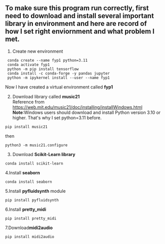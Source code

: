 ## To make sure this program run correctly, first need to download and install several important library in environment and here are record of how I set right enviornment and what problem I met.

1. Create new environment<br/>
```
 conda create --name fyp1 python=3.11
 conda activate fyp1
 python -m pip install tensorflow
 conda install -c conda-forge -y pandas jupyter
 python -m ipykernel install --user --name fyp1
```
Now I have created a virtual environment called **fyp1**

2. Download library called **music21**<br/>
Reference from https://web.mit.edu/music21/doc/installing/installWindows.html <br/>
**Note**:Windows users should download and install Python version 3.10 or higher. That's why I set python=3.11 before.
```
pip install music21
```
then
```
python3 -m music21.configure
```
3. Download **Scikit-Learn library**<br/>
```
conda install scikit-learn
```
4.Install **seaborn**<br/>
```
conda install seaborn
```
5.Install **pyfluidsynth** module
```
pip install pyfluidsynth
```
6.Install **pretty_midi**
```
pip install pretty_midi
```
7.Download**midi2audio**
```
pip install midi2audio
```




